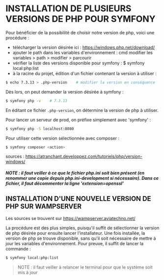 # INSTALLATION DE PLUSIEURS VERSIONS DE PHP POUR SYMFONY

Pour bénéficier de la possibilité de choisir notre version de php, voici une procédure :
- télécharger la version désirée ici : https://windows.php.net/download/
- ajouter le path dans les variables d'environnement : cmd modifier les variables > path > modifier > parcourir <path vers new php>
- vérifier la liste des versions disponible pour symfony : $ symfony local:php:list
- à la racine du projet, édition d'un fichier contenant la version à utiliser :
  

```bash
$ echo 7.3.13 > .php-version	# modifier la version en conséquence
```

Dès lors, on peut demander la version désirée à symfony :

```bash
$ symfony php -v	# 7.3.13
```

En éditant ce fichier `.php-version`, on détermine la version de php à utiliser.

Pour lancer un serveur de prod, on préfixe simplement avec 'symfony' :
  
```bash
$ symfony php -S localhost:8080
```

Pour utiliser cette version sélectionnée avec composer :
  
```bash
$ symfony composer <action>
```

sources : https://atranchant.developpez.com/tutoriels/php/version-windows/

##### NOTE : il faut veiller à ce que le fichier php.ini soit bien présent (en renommer une copie depuis php.ini-development si nécessaire). Dans ce fichier, il faut décommenter la ligne 'extension=openssl'
  
## INSTALLATION D'UNE NOUVELLE VERSION DE PHP SUR WAMPSERVER
  
Les sources se trouvent sur https://wampserver.aviatechno.net/
  
La procédure est des plus simples, puisqu'il suffit de sélectionner la version de php désirée pour ensuite lancer l'installateur.
  Une fois installée, la version de php se trouve disponible, sans qu'il soit nécessaire de mettre à jour les variables d'environnement.
  Pour preuve, il suffit de lancer la commande : 
  
  ```bash
  $ symfony local:php:list
  ```
  
  > NOTE : il faut veiller à relancer le terminal pour que le système soit mis à jour
  
